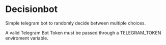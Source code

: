 # Decisionbot
Simple telegram bot to randomly decide between multiple choices.

A valid Telegram Bot Token must be passed through a TELEGRAM_TOKEN enviroment variable.
